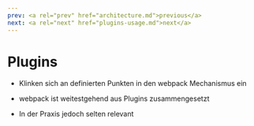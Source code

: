 ```yaml
---
prev: <a rel="prev" href="architecture.md">previous</a>
next: <a rel="next" href="plugins-usage.md">next</a>
---
```


# Plugins

- Klinken sich an definierten Punkten in den <span class="name">webpack</span> Mechanismus ein

- <span class="name">webpack</span> ist weitestgehend aus Plugins zusammengesetzt

- In der Praxis jedoch selten relevant

<aside>
</aside>
